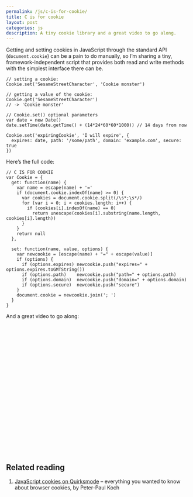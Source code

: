 ```yaml
---
permalink: /js/c-is-for-cookie/
title: C is for cookie
layout: post
categories: js
description: A tiny cookie library and a great video to go along.
---
```


Getting and setting cookies in JavaScript through the standard API (`document.cookie`) can be a pain to do manually, so I’m sharing a tiny, framework-independent script that provides both read and write methods with the simplest interface there can be.

    // setting a cookie:
    Cookie.set('SesameStreetCharacter', 'Cookie monster')
    
    // getting a value of the cookie:
    Cookie.get('SesameStreetCharacter')
    // -> 'Cookie monster'
    
    // Cookie.set() optional parameters
    var date = new Date()
    date.setTime(date.getTime() + (14*24*60*60*1000)) // 14 days from now
    
    Cookie.set('expiringCookie', 'I will expire', {
      expires: date, path: '/some/path', domain: 'example.com', secure: true
    })

Here’s the full code:

    // C IS FOR COOKIE
    var Cookie = {
      get: function(name) {
        var name = escape(name) + '='
        if (document.cookie.indexOf(name) >= 0) {
          var cookies = document.cookie.split(/\s*;\s*/)
          for (var i = 0; i < cookies.length; i++) {
            if (cookies[i].indexOf(name) == 0)
              return unescape(cookies[i].substring(name.length, cookies[i].length))
          }
        }
        return null
      },
    
      set: function(name, value, options) {
        var newcookie = [escape(name) + "=" + escape(value)]
        if (options) {
          if (options.expires) newcookie.push("expires=" + options.expires.toGMTString())
          if (options.path)    newcookie.push("path=" + options.path)
          if (options.domain)  newcookie.push("domain=" + options.domain)
          if (options.secure)  newcookie.push("secure")
        }
        document.cookie = newcookie.join('; ')
      }
    }

And a great video to go along:

<object height="349" width="425">
  <param name="movie" value="//www.youtube.com/v/BovQyphS8kA&amp;hl=en&amp;fs=1&amp;rel=0&amp;border=1"></param>
  <param name="allowFullScreen" value="true"></param>
  <embed allowfullscreen="true" type="application/x-shockwave-flash" src="//www.youtube.com/v/BovQyphS8kA&amp;hl=en&amp;fs=1&amp;rel=0&amp;border=1" height="349" width="425"></embed>
</object>

## Related reading

1. [JavaScript cookies on Quirksmode][1] – everything you wanted to know about browser cookies, by Peter-Paul Koch


[1]: http://www.quirksmode.org/js/cookies.html
